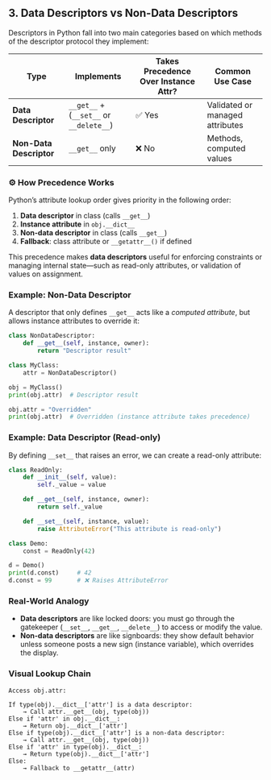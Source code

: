 ## 3. Data Descriptors vs Non-Data Descriptors

Descriptors in Python fall into two main categories based on which methods of the descriptor protocol they implement:

| Type                    | Implements                              | Takes Precedence Over Instance Attr? | Common Use Case                 |
| ----------------------- | --------------------------------------- | ------------------------------------ | ------------------------------- |
| **Data Descriptor**     | `__get__` + (`__set__` or `__delete__`) | ✅ Yes                               | Validated or managed attributes |
| **Non-Data Descriptor** | `__get__` only                          | ❌ No                                | Methods, computed values        |

### ⚙️ How Precedence Works

Python’s attribute lookup order gives priority in the following order:

1. **Data descriptor** in class (calls `__get__`)
2. **Instance attribute** in `obj.__dict__`
3. **Non-data descriptor** in class (calls `__get__`)
4. **Fallback**: class attribute or `__getattr__()` if defined

This precedence makes **data descriptors** useful for enforcing constraints or managing internal state—such as read-only attributes, or validation of values on assignment.

### Example: Non-Data Descriptor

A descriptor that only defines `__get__` acts like a _computed attribute_, but allows instance attributes to override it:

```python
class NonDataDescriptor:
    def __get__(self, instance, owner):
        return "Descriptor result"

class MyClass:
    attr = NonDataDescriptor()

obj = MyClass()
print(obj.attr)  # Descriptor result

obj.attr = "Overridden"
print(obj.attr)  # Overridden (instance attribute takes precedence)
```

### Example: Data Descriptor (Read-only)

By defining `__set__` that raises an error, we can create a read-only attribute:

```python
class ReadOnly:
    def __init__(self, value):
        self._value = value

    def __get__(self, instance, owner):
        return self._value

    def __set__(self, instance, value):
        raise AttributeError("This attribute is read-only")

class Demo:
    const = ReadOnly(42)

d = Demo()
print(d.const)     # 42
d.const = 99       # ❌ Raises AttributeError
```

### Real-World Analogy

- **Data descriptors** are like locked doors: you must go through the gatekeeper (`__set__`, `__get__`, `__delete__`) to access or modify the value.
- **Non-data descriptors** are like signboards: they show default behavior unless someone posts a new sign (instance variable), which overrides the display.

### Visual Lookup Chain

```text
Access obj.attr:

If type(obj).__dict__['attr'] is a data descriptor:
    → Call attr.__get__(obj, type(obj))
Else if 'attr' in obj.__dict__:
    → Return obj.__dict__['attr']
Else if type(obj).__dict__['attr'] is a non-data descriptor:
    → Call attr.__get__(obj, type(obj))
Else if 'attr' in type(obj).__dict__:
    → Return type(obj).__dict__['attr']
Else:
    → Fallback to __getattr__(attr)
```
